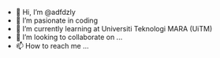 - 👋 Hi, I’m @adfdzly
- 👀 I’m pasionate in coding
- 🌱 I’m currently learning at Universiti Teknologi MARA (UiTM) 
- 💞️ I’m looking to collaborate on ...
- 📫 How to reach me ...

<!---
adfdzly/adfdzly is a ✨ special ✨ repository because its `README.md` (this file) appears on your GitHub profile.
You can click the Preview link to take a look at your changes.
--->
